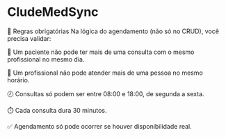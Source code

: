 # CludeMedSync

📘 Regras obrigatórias
Na lógica do agendamento (não só no CRUD), você precisa validar:

🔄 Um paciente não pode ter mais de uma consulta com o mesmo profissional no mesmo dia.

🚫 Um profissional não pode atender mais de uma pessoa no mesmo horário.

🕗 Consultas só podem ser entre 08:00 e 18:00, de segunda a sexta.

⏱️ Cada consulta dura 30 minutos.

✅ Agendamento só pode ocorrer se houver disponibilidade real.